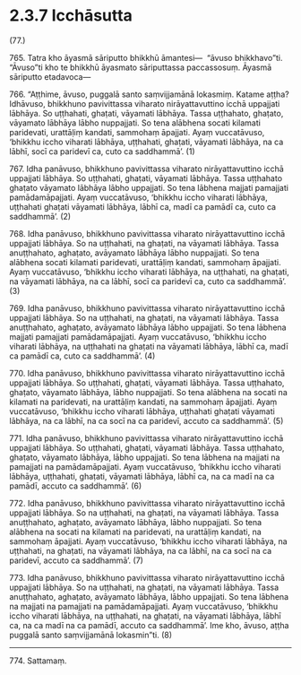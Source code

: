 # 2.3.7 Icchāsutta

(77.)

765\. Tatra kho āyasmā sāriputto bhikkhū āmantesi—  “āvuso bhikkhavo”ti. “Āvuso”ti kho te bhikkhū āyasmato sāriputtassa paccassosuṃ. Āyasmā sāriputto etadavoca—

766\. “Aṭṭhime, āvuso, puggalā santo saṃvijjamānā lokasmiṃ. Katame aṭṭha? Idhāvuso, bhikkhuno pavivittassa viharato nirāyattavuttino icchā uppajjati lābhāya. So uṭṭhahati, ghaṭati, vāyamati lābhāya. Tassa uṭṭhahato, ghaṭato, vāyamato lābhāya lābho nuppajjati. So tena alābhena socati kilamati paridevati, urattāḷiṃ kandati, sammohaṃ āpajjati. Ayaṃ vuccatāvuso, ‘bhikkhu iccho viharati lābhāya, uṭṭhahati, ghaṭati, vāyamati lābhāya, na ca lābhī, socī ca paridevī ca, cuto ca saddhammā’. (1)

767\. Idha panāvuso, bhikkhuno pavivittassa viharato nirāyattavuttino icchā uppajjati lābhāya. So uṭṭhahati, ghaṭati, vāyamati lābhāya. Tassa uṭṭhahato ghaṭato vāyamato lābhāya lābho uppajjati. So tena lābhena majjati pamajjati pamādamāpajjati. Ayaṃ vuccatāvuso, ‘bhikkhu iccho viharati lābhāya, uṭṭhahati ghaṭati vāyamati lābhāya, lābhī ca, madī ca pamādī ca, cuto ca saddhammā’. (2)

768\. Idha panāvuso, bhikkhuno pavivittassa viharato nirāyattavuttino icchā uppajjati lābhāya. So na uṭṭhahati, na ghaṭati, na vāyamati lābhāya. Tassa anuṭṭhahato, aghaṭato, avāyamato lābhāya lābho nuppajjati. So tena alābhena socati kilamati paridevati, urattāḷiṃ kandati, sammohaṃ āpajjati. Ayaṃ vuccatāvuso, ‘bhikkhu iccho viharati lābhāya, na uṭṭhahati, na ghaṭati, na vāyamati lābhāya, na ca lābhī, socī ca paridevī ca, cuto ca saddhammā’. (3)

769\. Idha panāvuso, bhikkhuno pavivittassa viharato nirāyattavuttino icchā uppajjati lābhāya. So na uṭṭhahati, na ghaṭati, na vāyamati lābhāya. Tassa anuṭṭhahato, aghaṭato, avāyamato lābhāya lābho uppajjati. So tena lābhena majjati pamajjati pamādamāpajjati. Ayaṃ vuccatāvuso, ‘bhikkhu iccho viharati lābhāya, na uṭṭhahati na ghaṭati na vāyamati lābhāya, lābhī ca, madī ca pamādī ca, cuto ca saddhammā’. (4)

770\. Idha panāvuso, bhikkhuno pavivittassa viharato nirāyattavuttino icchā uppajjati lābhāya. So uṭṭhahati, ghaṭati, vāyamati lābhāya. Tassa uṭṭhahato, ghaṭato, vāyamato lābhāya, lābho nuppajjati. So tena alābhena na socati na kilamati na paridevati, na urattāḷiṃ kandati, na sammohaṃ āpajjati. Ayaṃ vuccatāvuso, ‘bhikkhu iccho viharati lābhāya, uṭṭhahati ghaṭati vāyamati lābhāya, na ca lābhī, na ca socī na ca paridevī, accuto ca saddhammā’. (5)

771\. Idha panāvuso, bhikkhuno pavivittassa viharato nirāyattavuttino icchā uppajjati lābhāya. So uṭṭhahati, ghaṭati, vāyamati lābhāya. Tassa uṭṭhahato, ghaṭato, vāyamato lābhāya, lābho uppajjati. So tena lābhena na majjati na pamajjati na pamādamāpajjati. Ayaṃ vuccatāvuso, ‘bhikkhu iccho viharati lābhāya, uṭṭhahati, ghaṭati, vāyamati lābhāya, lābhī ca, na ca madī na ca pamādī, accuto ca saddhammā’. (6)

772\. Idha panāvuso, bhikkhuno pavivittassa viharato nirāyattavuttino icchā uppajjati lābhāya. So na uṭṭhahati, na ghaṭati, na vāyamati lābhāya. Tassa anuṭṭhahato, aghaṭato, avāyamato lābhāya, lābho nuppajjati. So tena alābhena na socati na kilamati na paridevati, na urattāḷiṃ kandati, na sammohaṃ āpajjati. Ayaṃ vuccatāvuso, ‘bhikkhu iccho viharati lābhāya, na uṭṭhahati, na ghaṭati, na vāyamati lābhāya, na ca lābhī, na ca socī na ca paridevī, accuto ca saddhammā’. (7)

773\. Idha panāvuso, bhikkhuno pavivittassa viharato nirāyattavuttino icchā uppajjati lābhāya. So na uṭṭhahati, na ghaṭati, na vāyamati lābhāya. Tassa anuṭṭhahato, aghaṭato, avāyamato lābhāya, lābho uppajjati. So tena lābhena na majjati na pamajjati na pamādamāpajjati. Ayaṃ vuccatāvuso, ‘bhikkhu iccho viharati lābhāya, na uṭṭhahati, na ghaṭati, na vāyamati lābhāya, lābhī ca, na ca madī na ca pamādī, accuto ca saddhammā’. Ime kho, āvuso, aṭṭha puggalā santo saṃvijjamānā lokasmin”ti. (8)

---

774\. Sattamaṃ.
